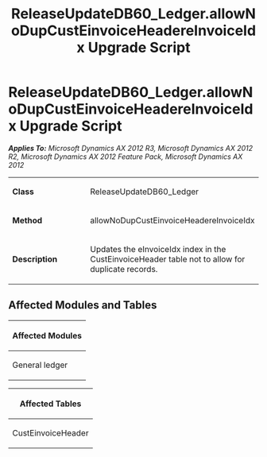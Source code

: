 ﻿---
title: ReleaseUpdateDB60_Ledger.allowNoDupCustEinvoiceHeadereInvoiceIdx Upgrade Script
TOCTitle: ReleaseUpdateDB60_Ledger.allowNoDupCustEinvoiceHeadereInvoiceIdx Upgrade Script
ms:assetid: 54fb00d4-3363-7f86-74cf-1dfa20fe2669
ms:mtpsurl: https://msdn.microsoft.com/en-us/library/JJ736168(v=AX.60)
ms:contentKeyID: 49708344
ms.date: 05/18/2015
mtps_version: v=AX.60
---

# ReleaseUpdateDB60\_Ledger.allowNoDupCustEinvoiceHeadereInvoiceIdx Upgrade Script 


_**Applies To:** Microsoft Dynamics AX 2012 R3, Microsoft Dynamics AX 2012 R2, Microsoft Dynamics AX 2012 Feature Pack, Microsoft Dynamics AX 2012_

<table>
<colgroup>
<col style="width: 50%" />
<col style="width: 50%" />
</colgroup>
<tbody>
<tr class="odd">
<td><p><strong>Class</strong></p></td>
<td><p>ReleaseUpdateDB60_Ledger</p></td>
</tr>
<tr class="even">
<td><p><strong>Method</strong></p></td>
<td><p>allowNoDupCustEinvoiceHeadereInvoiceIdx</p></td>
</tr>
<tr class="odd">
<td><p><strong>Description</strong></p></td>
<td><p>Updates the eInvoiceIdx index in the CustEinvoiceHeader table not to allow for duplicate records.</p></td>
</tr>
</tbody>
</table>


## Affected Modules and Tables

<table>
<colgroup>
<col style="width: 100%" />
</colgroup>
<thead>
<tr class="header">
<th><p>Affected Modules</p></th>
</tr>
</thead>
<tbody>
<tr class="odd">
<td><p>General ledger</p></td>
</tr>
</tbody>
</table>


<table>
<colgroup>
<col style="width: 100%" />
</colgroup>
<thead>
<tr class="header">
<th><p>Affected Tables</p></th>
</tr>
</thead>
<tbody>
<tr class="odd">
<td><p>CustEinvoiceHeader</p></td>
</tr>
</tbody>
</table>

  



